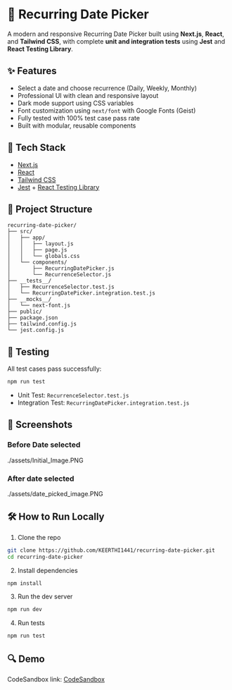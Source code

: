 # 📅 Recurring Date Picker

A modern and responsive Recurring Date Picker built using **Next.js**, **React**, and **Tailwind CSS**, with complete **unit and integration tests** using **Jest** and **React Testing Library**.

## ✨ Features

- Select a date and choose recurrence (Daily, Weekly, Monthly)
- Professional UI with clean and responsive layout
- Dark mode support using CSS variables
- Font customization using `next/font` with Google Fonts (Geist)
- Fully tested with 100% test case pass rate
- Built with modular, reusable components

## 🚀 Tech Stack

- [Next.js](https://nextjs.org/)
- [React](https://react.dev/)
- [Tailwind CSS](https://tailwindcss.com/)
- [Jest](https://jestjs.io/) + [React Testing Library](https://testing-library.com/)

## 🧱 Project Structure

```
recurring-date-picker/
├── src/
│   ├── app/
│   │   ├── layout.js
│   │   ├── page.js
│   │   └── globals.css
│   └── components/
│       ├── RecurringDatePicker.js
│       └── RecurrenceSelector.js
├── __tests__/
│   ├── RecurrenceSelector.test.js
│   └── RecurringDatePicker.integration.test.js
├── __mocks__/
│   └── next-font.js
├── public/
├── package.json
├── tailwind.config.js
└── jest.config.js
```

## 🧪 Testing

All test cases pass successfully:

```bash
npm run test
```

- Unit Test: `RecurrenceSelector.test.js`
- Integration Test: `RecurringDatePicker.integration.test.js`

## 📸 Screenshots

### Before Date selected

./assets/Initial_Image.PNG

### After date selected

./assets/date_picked_image.PNG

## 🛠️ How to Run Locally

1. Clone the repo

```bash
git clone https://github.com/KEERTHI1441/recurring-date-picker.git
cd recurring-date-picker
```

2. Install dependencies

```bash
npm install
```

3. Run the dev server

```bash
npm run dev
```

4. Run tests

```bash
npm run test
```

## 🔍 Demo

CodeSandbox link: [CodeSandbox](https://codesandbox.io/p/github/KEERTHI1441/recurring-date-picker)

